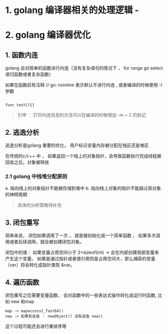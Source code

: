 # 1. golang  编译器相关的处理逻辑 -

# 2. golang 编译器优化

## 1. 函数内连

golang 会对简单的函数进行内连（没有复杂语句的情况下 ， for range go select 递归函数或者复杂函数）

如果在函数前有注释 // go: noinline 表示默认不进行内连 , 或者编译的时候使用 -l 参数

```golang

func test(){}
```

> 引申 ： 打印内连信息的方法可以在编译的时候增加 -m = 2 的标记

## 2. 逃逸分析

逃逸分析是golang 重要的优化， 用户标识变量内存被分配在栈区还是堆区

在传统的c/c++ 中 ， 如果返回一个栈上的对象指针，会导致函数执行完成线程被回收之后，对象被释放

### 2.1 golang 中栈堆分配原则

a. 指向栈上的对象指针不能被存储到堆中
b. 指向栈上对象的指针不能超过真对象的神明周期

> 具体的分析策略待补充

## 3. 闭包重写

简单来说， 闭包如果调用了一次 ， 就是被初始化成一个简单函数 ， 如果多次调用或者后续调用，就会被创建闭包对象。

闭包中的值： 如果变量占用空间小于 2×sizeof(int) -> 会在内部创建局部变量来产生这个变量。 如果是通过指针或者值引用但是占用空间大，那么捕获的变量（var）将会转化成指针类型 &var。

## 4. 遍历函数

闭包重写之后需要变量函数， 会对函数中的一些表达式操作转化成运行时函数, 比如 new 和map

```golang
map -> mapaccess2_fast64()
new -> 如果有逃逸 ： newObject() 没有逃逸 new()
```

这个过程可能还会进行重排序等